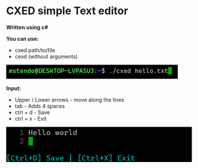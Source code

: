 # CXED simple Text editor

**Written using c#**

**You can use:**
- cxed path/to/file
- cexd (without arguments)

![Using](/screenshots/Using.png)

**Input:**
- Upper / Lower arrows - move along the lines
- tab - Adds 4 spaces
- ctrl + d - Save
- ctrl + x - Exit

![Work](/screenshots/Work.png)
